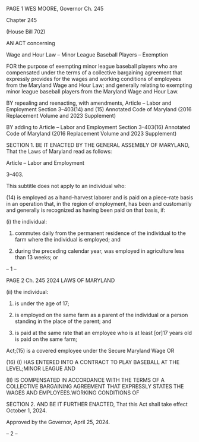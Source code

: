 PAGE 1
WES MOORE, Governor Ch. 245

Chapter 245

(House Bill 702)

AN ACT concerning

Wage and Hour Law – Minor League Baseball Players – Exemption

FOR the purpose of exempting minor league baseball players who are compensated under
the terms of a collective bargaining agreement that expressly provides for the wages
and working conditions of employees from the Maryland Wage and Hour Law; and
generally relating to exempting minor league baseball players from the Maryland
Wage and Hour Law.

BY repealing and reenacting, with amendments,
Article – Labor and Employment
Section 3–403(14) and (15)
Annotated Code of Maryland
(2016 Replacement Volume and 2023 Supplement)

BY adding to
Article – Labor and Employment
Section 3–403(16)
Annotated Code of Maryland
(2016 Replacement Volume and 2023 Supplement)

SECTION 1. BE IT ENACTED BY THE GENERAL ASSEMBLY OF MARYLAND,
That the Laws of Maryland read as follows:

Article – Labor and Employment

3–403.

This subtitle does not apply to an individual who:

(14) is employed as a hand–harvest laborer and is paid on a piece–rate basis
in an operation that, in the region of employment, has been and customarily and generally
is recognized as having been paid on that basis, if:

(i) the individual:

1. commutes daily from the permanent residence of the
individual to the farm where the individual is employed; and

2. during the preceding calendar year, was employed in
agriculture less than 13 weeks; or

– 1 –

PAGE 2
Ch. 245 2024 LAWS OF MARYLAND

(ii) the individual:

1. is under the age of 17;

2. is employed on the same farm as a parent of the individual
or a person standing in the place of the parent; and

3. is paid at the same rate that an employee who is at least
[or]17 years old is paid on the same farm;

Act;(15) is a covered employee under the Secure Maryland Wage OR

(16) (I) HAS ENTERED INTO A CONTRACT TO PLAY BASEBALL AT THE
LEVEL;MINOR LEAGUE AND

(II) IS COMPENSATED IN ACCORDANCE WITH THE TERMS OF A
COLLECTIVE BARGAINING AGREEMENT THAT EXPRESSLY STATES THE WAGES AND
EMPLOYEES.WORKING CONDITIONS OF

SECTION 2. AND BE IT FURTHER ENACTED, That this Act shall take effect
October 1, 2024.

Approved by the Governor, April 25, 2024.

– 2 –